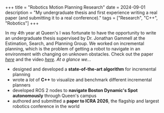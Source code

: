 +++
title = "Robotics Motion Planning Research"
date = 2024-09-01
description = "My undergraduate thesis and first experience writing a real paper (and submitting it to a real conference)."
tags = ["Research", "C++", "Robotics"]
+++

In my 4th year at Queen's I was fortunate to have the opportunity to write an undergraduate thesis supervised by Dr. Jonathan Gammell at the Estimation, Search, and Planning Group. We worked on incremental planning, which is the problem of getting a robot to navigate in an environment with changing on unknown obstacles. Check out the paper [*here*](https://arxiv.org/abs/2510.21074) and the video [*here*](https://www.youtube.com/watch?v=XaZrFy8wGZs). *At a glance we...*

- designed and developed a **state-of-the-art algorithm** for incremental planning
- wrote a *lot* of **C++** to visualize and benchmark different incremental planners
- developed ROS 2 nodes to **navigate Boston Dynamic's Spot autonomously** through Queen's campus
- authored and submitted a **paper to ICRA 2026**, the flagship and largest robotics conference in the world

